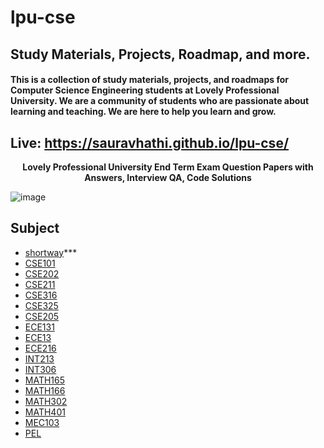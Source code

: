 # lpu-cse

## Study Materials, Projects, Roadmap, and more.

#### This is a collection of study materials, projects, and roadmaps for Computer Science Engineering students at Lovely Professional University. We are a community of students who are passionate about learning and teaching. We are here to help you learn and grow.

## Live: https://sauravhathi.github.io/lpu-cse/
 
**<p align="center">Lovely Professional University End Term Exam Question Papers with Answers, Interview QA, Code Solutions</p>**

![image](https://user-images.githubusercontent.com/61316762/170181414-91c80c68-0154-48ec-8fb5-b7d7de42d7a7.png)

## Subject
- [shortway](https://github.com/sauravhathi/lpu-cse/tree/master/shortway)***
- [CSE101](https://github.com/sauravhathi/lpu-cse/tree/master/cse101)
- [CSE202](https://github.com/sauravhathi/lpu-cse/tree/master/cse202)
- [CSE211](https://github.com/sauravhathi/lpu-cse/tree/master/cse211)
- [CSE316](https://github.com/sauravhathi/lpu-cse/tree/master/cse316)
- [CSE325](https://github.com/sauravhathi/lpu-cse/tree/master/cse325)
- [CSE205](https://github.com/sauravhathi/lpu-cse/tree/master/cse205)
- [ECE131](https://github.com/sauravhathi/lpu-cse/tree/master/ece131)
- [ECE13](https://github.com/sauravhathi/lpu-cse/tree/master/ece213)
- [ECE216](https://github.com/sauravhathi/lpu-cse/tree/master/ece216)
- [INT213](https://github.com/sauravhathi/lpu-cse/tree/master/int213)
- [INT306](https://github.com/sauravhathi/lpu-cse/tree/master/int306)
- [MATH165](https://github.com/sauravhathi/lpu-cse/tree/master/math165)
- [MATH166](https://github.com/sauravhathi/lpu-cse/tree/master/math166)
- [MATH302](https://github.com/sauravhathi/lpu-cse/tree/master/math302)
- [MATH401](https://github.com/sauravhathi/lpu-cse/tree/master/math401)
- [MEC103](https://github.com/sauravhathi/lpu-cse/tree/master/mec103)
- [PEL](https://github.com/sauravhathi/lpu-cse/blob/master/pel%20mcq.docx)
